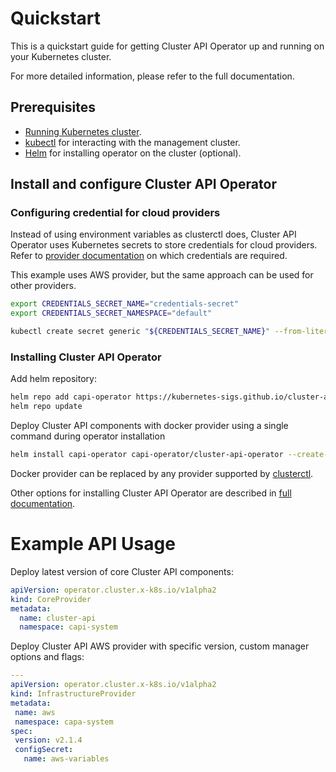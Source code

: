 # Quickstart

This is a quickstart guide for getting Cluster API Operator up and running on your Kubernetes cluster.

For more detailed information, please refer to the full documentation.

## Prerequisites

- [Running Kubernetes cluster](https://cluster-api.sigs.k8s.io/user/quick-start#install-andor-configure-a-kubernetes-cluster).
- [kubectl](https://kubernetes.io/docs/tasks/tools/install-kubectl/) for interacting with the management cluster.
- [Helm](https://helm.sh/docs/intro/install/) for installing operator on the cluster (optional).

## Install and configure Cluster API Operator

### Configuring credential for cloud providers

Instead of using environment variables as clusterctl does, Cluster API Operator uses Kubernetes secrets to store credentials for cloud providers. Refer to [provider documentation](https://cluster-api.sigs.k8s.io/user/quick-start#initialization-for-common-providers) on which credentials are required.

This example uses AWS provider, but the same approach can be used for other providers.

```bash
export CREDENTIALS_SECRET_NAME="credentials-secret"
export CREDENTIALS_SECRET_NAMESPACE="default"

kubectl create secret generic "${CREDENTIALS_SECRET_NAME}" --from-literal=AWS_B64ENCODED_CREDENTIALS="${AWS_B64ENCODED_CREDENTIALS}" --namespace "${CREDENTIALS_SECRET_NAMESPACE}"
```

### Installing Cluster API Operator

Add helm repository:

```bash
helm repo add capi-operator https://kubernetes-sigs.github.io/cluster-api-operator
helm repo update
```

Deploy Cluster API components with docker provider using a single command during operator installation

```bash
helm install capi-operator capi-operator/cluster-api-operator --create-namespace -n capi-operator-system --set infrastructure=docker --set cert-manager.enabled=true --set configSecret.name=${CREDENTIALS_SECRET_NAME} --set configSecret.namespace=${CREDENTIALS_SECRET_NAMESPACE}  --wait --timeout 90s
```

Docker provider can be replaced by any provider supported by [clusterctl](https://cluster-api.sigs.k8s.io/reference/providers.html?highlight=hetz#infrastructure).

Other options for installing Cluster API Operator are described in [full documentation](README.md#installation).
 
# Example API Usage

Deploy latest version of core Cluster API components:

```yaml
apiVersion: operator.cluster.x-k8s.io/v1alpha2
kind: CoreProvider
metadata:
  name: cluster-api
  namespace: capi-system

```

Deploy Cluster API AWS provider with specific version, custom manager options and flags:

```yaml
---
apiVersion: operator.cluster.x-k8s.io/v1alpha2
kind: InfrastructureProvider
metadata:
 name: aws
 namespace: capa-system
spec:
 version: v2.1.4
 configSecret:
   name: aws-variables
```
